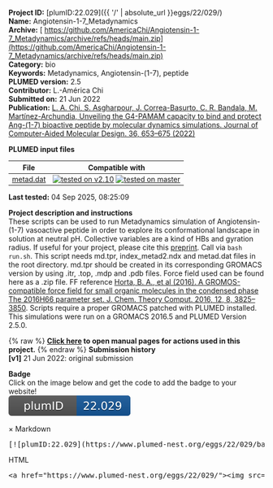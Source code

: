 **Project ID:** [plumID:22.029]({{ '/' | absolute_url }}eggs/22/029/)  
**Name:**  Angiotensin-1-7_Metadynamics  
**Archive:** [ https://github.com/AmericaChi/Angiotensin-1-7_Metadynamics/archive/refs/heads/main.zip](https://github.com/AmericaChi/Angiotensin-1-7_Metadynamics/archive/refs/heads/main.zip)  
**Category:**  bio  
**Keywords:**  Metadynamics, Angiotensin-(1-7), peptide  
**PLUMED version:**  2.5  
**Contributor:**  L.-América Chi  
**Submitted on:** 21 Jun 2022  
**Publication:** [L. A. Chi, S. Asgharpour, J. Correa-Basurto, C. R. Bandala, M. Martínez-Archundia, Unveiling the G4-PAMAM capacity to bind and protect Ang-(1-7) bioactive peptide by molecular dynamics simulations. Journal of Computer-Aided Molecular Design. 36, 653–675 (2022)](http://dx.doi.org/10.1007/s10822-022-00470-5)  
  
**PLUMED input files**  
  
| File     | Compatible with |  
|:--------:|:--------:|  
| [metad.dat](./data/metad.dat.md) |  [![tested on v2.10](https://img.shields.io/badge/v2.10-passing-green.svg)](data/metad.dat.plumed.stderr) [![tested on master](https://img.shields.io/badge/master-passing-green.svg)](data/metad.dat.plumed_master.stderr) |  
  
**Last tested:**  04 Sep 2025, 08:25:09
  
**Project description and instructions**  
These scripts can be used to run  Metadynamics simulation of Angiotensin-(1-7) vasoactive peptide in order to explore its conformational landscape in solution at neutral pH. Collective variables are a kind of HBs and gyration radius. If useful for your project, please cite this [preprint](https://doi.org/10.1101/2022.05.23.493150). Call via `bash run.sh`. This script needs md.tpr, index_metad2.ndx and metad.dat files in the root directory. md.tpr should be created in its corresponding GROMACS version by using .itr, .top, .mdp and .pdb files. Force field used can be found here as a .zip file. FF reference [Horta, B. A., et al (2016). A GROMOS-compatible force field for small organic molecules in the condensed phase The 2016H66 parameter set. J. Chem. Theory Comput. 2016, 12, 8, 3825–3850](https://doi.org/10.1021/acs.jctc.6b00187). Scripts require a proper GROMACS patched with PLUMED installed. This simulations were run on a GROMACS 2016.5 and PLUMED Version 2.5.0.

  
{% raw %}
<b><a href="https://www.plumed.org/doc-master/user-doc/html/actionlist/?actions=METAD,WHOLEMOLECULES,GROUP,UPPER_WALLS,COORDINATION,FLUSH,LOWER_WALLS,GYRATION,PRINT" target="_blank">Click here</a> to open manual pages for actions used in this project.</b>
{% endraw %}
**Submission history**  
**[v1]** 21 Jun 2022: original submission  
  
**Badge**  
Click on the image below and get the code to add the badge to your website!  
<img src="./badge.svg" alt="plumeDnest:22.029" id="myBtn" class="badge">
<div id="myModal" class="modal">
  <div class="modal-content">
    <span class="close">&times;</span>
    Markdown<pre>[![plumID:22.029](https://www.plumed-nest.org/eggs/22/029/badge.svg)](https://www.plumed-nest.org/eggs/22/029/)</pre>
    HTML<pre>&lt;a href="https://www.plumed-nest.org/eggs/22/029/"&gt;&lt;img src="https://www.plumed-nest.org/eggs/22/029/badge.svg" alt="plumID:22.029"&gt;&lt;/a&gt;</pre>
  </div>
</div>
